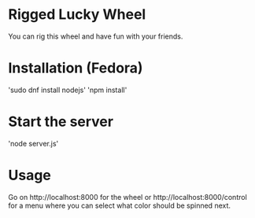 # Rigged Lucky Wheel

You can rig this wheel and have fun with your friends. 

# Installation (Fedora)

'sudo dnf install nodejs'
'npm install'

# Start the server

'node server.js'

# Usage

Go on http://localhost:8000 for the wheel or http://localhost:8000/control for a menu where you can select what color should be spinned next.
